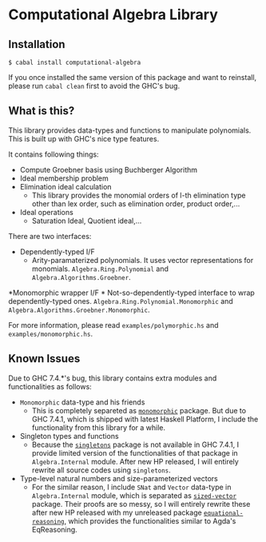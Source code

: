 Computational Algebra Library
==============================

Installation
-------------
```{sh}
$ cabal install computational-algebra
```

If you once installed the same version of this package and want to reinstall, please run `cabal clean` first to avoid the GHC's bug.

What is this?
-------------
This library provides data-types and functions to manipulate polynomials.
This is built up with GHC's nice type features.

It contains following things:

* Compute Groebner basis using Buchberger Algorithm
* Ideal membership problem
* Elimination ideal calculation
    * This library provides the monomial orders of l-th elimination type other than lex order, such as elimination order, product order,...
* Ideal operations
	* Saturation Ideal, Quotient ideal,...

There are two interfaces:

* Dependently-typed I/F
    * Arity-paramaterized polynomials. It uses vector representations for monomials.
     `Algebra.Ring.Polynomial` and `Algebra.Algorithms.Groebner`.

*Monomorphic wrapper I/F
    * Not-so-dependently-typed interface to wrap dependently-typed ones. `Algebra.Ring.Polynomial.Monomorphic` and `Algebra.Algorithms.Groebner.Monomorphic`.


For more information, please read `examples/polymorphic.hs` and `examples/monomorphic.hs`.

Known Issues
------------
Due to GHC 7.4.*'s bug, this library contains extra modules and functionalities as follows:

* `Monomorphic` data-type and his friends
    * This is completely separeted as [`monomorphic`](http://hackage.haskell.org/package/monomorphic) package. But due to GHC 7.4.1, which is shipped with latest Haskell Platform, I include the functionality from this library for a while.
* Singleton types and functions
    * Because the [`singletons`](http://hackage.haskell.org/package/singletons) package is not available in GHC 7.4.1, I provide limited version of the functionalities of that package in `Algebra.Internal` module. After new HP released, I will entirely rewrite all source codes using `singletons`.
* Type-level natural numbers and size-parameterized vectors
    * For the similar reason, I include `SNat` and `Vector` data-type in `Algebra.Internal` module, which is separated as [`sized-vector`](http://hackage.haskell.org/package/sized-vector) package. Their proofs are so messy, so I will entirely rewrite these after new HP released with my unreleased package [`equational-reasoning`](https://github.com/konn/equational-reasoning-in-haskell), which provides the functionalities similar to Agda's EqReasoning.
